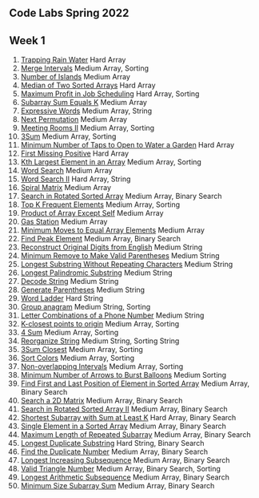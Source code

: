 ## Code Labs Spring 2022
## Week 1
1.	[Trapping Rain Water](https://leetcode.com/problems/trapping-rain-water/)	Hard	Array
2.	[Merge Intervals](https://leetcode.com/problems/merge-intervals/) Medium 	Array, Sorting
3.	[Number of Islands](https://leetcode.com/problems/number-of-islands/) Medium Array
4.	[Median of Two Sorted Arrays](https://leetcode.com/problems/median-of-two-sorted-arrays/) Hard Array
5.	[Maximum Profit in Job Scheduling](https://leetcode.com/problems/maximum-profit-in-job-scheduling/) Hard	Array, Sorting
6.	[Subarray Sum Equals K](https://leetcode.com/problems/subarray-sum-equals-k/) Medium	Array
7.	[Expressive Words](https://leetcode.com/problems/expressive-words/)	 Medium Array, String
8.	[Next Permutation](https://leetcode.com/problems/next-permutation/)	 Medium Array
9.	[Meeting Rooms II](https://leetcode.com/problems/meeting-rooms-ii/)	 Medium Array, Sorting
10.	[3Sum](https://leetcode.com/problems/3sum/) Medium Array, Sorting
11.	[Minimum Number of Taps to Open to Water a Garden](https://leetcode.com/problems/minimum-number-of-taps-to-open-to-water-a-garden/)	 Hard Array
12.	[First Missing Positive](https://leetcode.com/problems/first-missing-positive/)	Hard Array
13.	[Kth Largest Element in an Array](https://leetcode.com/problems/kth-largest-element-in-an-array/)	Medium Array, Sorting
14.	[Word Search](https://leetcode.com/problems/word-search/)	Medium Array
15.	[Word Search II](https://leetcode.com/problems/word-search-ii/)	Hard Array, String
16.	[Spiral Matrix](https://leetcode.com/problems/spiral-matrix/)	Medium Array
17.	[Search in Rotated Sorted Array](https://leetcode.com/problems/search-in-rotated-sorted-array/)	Medium Array, Binary Search
18.	[Top K Frequent Elements](https://leetcode.com/problems/top-k-frequent-elements/)	Medium Array, Sorting
19.	[Product of Array Except Self](https://leetcode.com/problems/product-of-array-except-self/)	 Medium Array
20.	[Gas Station](https://leetcode.com/problems/gas-station/)	 Medium Array
21.	[Minimum Moves to Equal Array Elements](https://leetcode.com/problems/minimum-moves-to-equal-array-elements/)	 Medium Array
22.	[Find Peak Element](https://leetcode.com/problems/find-peak-element/)	Medium Array, Binary Search
23.	[Reconstruct Original Digits from English](https://leetcode.com/problems/reconstruct-original-digits-from-english/)	 Medium String
24.	[Minimum Remove to Make Valid Parentheses](https://leetcode.com/problems/minimum-remove-to-make-valid-parentheses/)	Medium String
25.	[Longest Substring Without Repeating Characters](https://leetcode.com/problems/longest-substring-without-repeating-characters/)	 Medium String
26.	[Longest Palindromic Substring](https://leetcode.com/problems/longest-palindromic-substring/)	Medium String
27.	[Decode String](https://leetcode.com/problems/decode-string/)	Medium String
28.	[Generate Parentheses](https://leetcode.com/problems/generate-parentheses/)	 Medium String
29.	[Word Ladder](https://leetcode.com/problems/word-ladder/)	Hard String
30.	[Group anagram](https://leetcode.com/problems/group-anagrams/)	Medium String, Sorting
31.	[Letter Combinations of a Phone Number](https://leetcode.com/problems/letter-combinations-of-a-phone-number/)	Medium String
32.	[K-closest points to origin](https://leetcode.com/problems/k-closest-points-to-origin/)	Medium Array, Sorting
33.	[4 Sum](https://leetcode.com/problems/4sum/)	Medium Array, Sorting
34.	[Reorganize String](https://leetcode.com/problems/reorganize-string/)	Medium String, Sorting String 
35.	[3Sum Closest](https://leetcode.com/problems/3sum-closest/)	 Medium Array, Sorting 
36.	[Sort Colors](https://leetcode.com/problems/sort-colors/)	Medium Array, Sorting
37.	[Non-overlapping Intervals](https://leetcode.com/problems/non-overlapping-intervals/)	Medium Array, Sorting
38.	[Minimum Number of Arrows to Burst Balloons](https://leetcode.com/problems/minimum-number-of-arrows-to-burst-balloons/)	 Medium Sorting
39.	[Find First and Last Position of Element in Sorted Array](https://leetcode.com/problems/find-first-and-last-position-of-element-in-sorted-array/)	Medium Array, Binary Search
40.	[Search a 2D Matrix](https://leetcode.com/problems/search-a-2d-matrix/)	 Medium Array, Binary Search
41.	[Search in Rotated Sorted Array II](https://leetcode.com/problems/search-in-rotated-sorted-array-ii/)	Medium Array, Binary Search
42.	[Shortest Subarray with Sum at Least K](https://leetcode.com/problems/shortest-subarray-with-sum-at-least-k/)	Hard Array, Binary Search
43.	[Single Element in a Sorted Array](https://leetcode.com/problems/single-element-in-a-sorted-array/)	Medium Array, Binary Search
44.	[Maximum Length of Repeated Subarray](https://leetcode.com/problems/maximum-length-of-repeated-subarray/)	Medium Array, Binary Search
45.	[Longest Duplicate Substring](https://leetcode.com/problems/longest-duplicate-substring/)	Hard String, Binary Search
46.	[Find the Duplicate Number](https://leetcode.com/problems/find-the-duplicate-number/)	Medium Array, Binary Search
47.	[Longest Increasing Subsequence](https://leetcode.com/problems/longest-increasing-subsequence/)	 Medium Array, Binary Search
48.	[Valid Triangle Number](https://leetcode.com/problems/valid-triangle-number/)	Medium Array, Binary Search, Sorting
49.	[Longest Arithmetic Subsequence](https://leetcode.com/problems/longest-arithmetic-subsequence/)	Medium Array, Binary Search
50.	[Minimum Size Subarray Sum](https://leetcode.com/problems/minimum-size-subarray-sum/)	Medium Array, Binary Search
